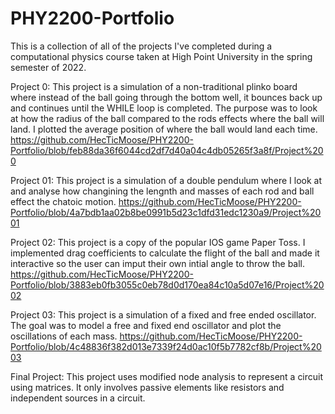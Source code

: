 # PHY2200-Portfolio
This is a collection of all of the projects I've completed during a computational physics course taken at High Point University in the spring semester of 2022.

Project 0: 
  This project is a simulation of a non-traditional plinko board where instead of the ball going through the bottom well, it bounces back up and continues until the WHILE loop is completed. The purpose was to look at how the radius of the ball compared to the rods effects where the ball will land. I plotted the average position of where the ball would land each time. https://github.com/HecTicMoose/PHY2200-Portfolio/blob/feb88da36f6044cd2df7d40a04c4db05265f3a8f/Project%200
  
Project 01: 
  This project is a simulation of a double pendulum where I look at and analyse how changining the lengnth and masses of each rod and ball effect the chatoic motion. https://github.com/HecTicMoose/PHY2200-Portfolio/blob/4a7bdb1aa02b8be0991b5d23c1dfd31edc1230a9/Project%2001
  
Project 02: 
  This project is a copy of the popular IOS game Paper Toss. I implemented drag coefficients to calculate the flight of the ball and made it interactive so the user can imput their own intial angle to throw the ball. https://github.com/HecTicMoose/PHY2200-Portfolio/blob/3883eb0fb3055c0eb78d0d170ea84c10a5d07e16/Project%2002
  
Project 03: 
  This project is a simulation of a fixed and free ended oscillator. The goal was to model a free and fixed end oscillator and plot the oscillations of each mass. https://github.com/HecTicMoose/PHY2200-Portfolio/blob/4c48836f382d013e7339f24d0ac10f5b7782cf8b/Project%2003
  
Final Project: 
  This project uses modified node analysis to represent a circuit using matrices. It only involves passive elements like resistors and independent sources in a circuit. 

